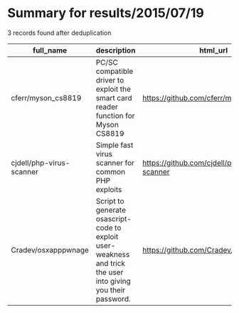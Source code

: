 
# Summary for results/2015/07/19
    
3 records found after deduplication

| full_name | description | html_url | matched_list | matched_count | pushed_at | size | stargazers_count | language | forks_count |
|--------------------------|---------------------------------------------------------------------------------------------------------------|---------------------------------------------|----------------|-----------------|---------------------------|--------|--------------------|------------|---------------|
| cferr/myson_cs8819 | PC/SC compatible driver to exploit the smart card reader function for Myson CS8819 | https://github.com/cferr/myson_cs8819 | ['exploit'] | 1 | 2015-07-19 08:45:04+00:00 | 160 | 0 | C | 0 |
| cjdell/php-virus-scanner | Simple fast virus scanner for common PHP exploits | https://github.com/cjdell/php-virus-scanner | ['exploit'] | 1 | 2015-07-19 20:35:56+00:00 | 928 | 6 | Go | 2 |
| Cradev/osxapppwnage | Script to generate osascript-code to exploit user-weakness and trick the user into giving you their password. | https://github.com/Cradev/osxapppwnage | ['exploit'] | 1 | 2015-07-19 16:09:29+00:00 | 116 | 1 | Ruby | 0 |
